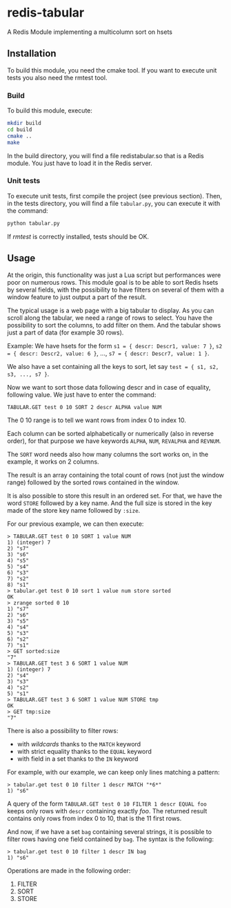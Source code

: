 # redis-tabular
A Redis Module implementing a multicolumn sort on hsets

## Installation
To build this module, you need the cmake tool. If you want to execute unit tests
you also need the rmtest tool.

### Build
To build this module, execute:
```bash
mkdir build
cd build
cmake ..
make
```

In the build directory, you will find a file redistabular.so that is a Redis
module. You just have to load it in the Redis server.

### Unit tests
To execute unit tests, first compile the project (see previous section).
Then, in the tests directory, you will find a file `tabular.py`, you can execute it with the command:
```bash
python tabular.py
```

If *rmtest* is correctly installed, tests should be OK.

## Usage
At the origin, this functionality was just a Lua script but performances were
poor on numerous rows. This module goal is to be able to sort Redis hsets by
several fields, with the possibility to have filters on several of them with a
window feature to just output a part of the result.

The typical usage is a web page with a big tabular to display. As you can scroll
along the tabular, we need a range of rows to select. You have the
possibility to sort the columns, to add filter on them. And the tabular shows
just a part of data (for example 30 rows).

Example: We have hsets for the form `s1 = { descr: Descr1, value: 7 }`, `s2 = { descr: Descr2, value: 6 }`, ..., `s7 = { descr: Descr7, value: 1 }`.

We also have a set containing all the keys to sort, let say `test = { s1, s2, s3, ..., s7 }`.

Now we want to sort those data following descr and in case of equality, following value. We just have to enter the command:
```
TABULAR.GET test 0 10 SORT 2 descr ALPHA value NUM
```

The 0 10 range is to tell we want rows from index 0 to index 10.

Each column can be sorted alphabetically or numerically (also in reverse order), for that purpose we have keywords `ALPHA`, `NUM`, `REVALPHA` and `REVNUM`.

The `SORT` word needs also how many columns the sort works on, in the example, it works on 2 columns.

The result is an array containing the total count of rows (not just the window range) followed by the sorted rows contained in the window.

It is also possible to store this result in an ordered set. For that, we have the word `STORE` followed by a key name. And the full size is stored in
the key made of the store key name followed by `:size`.

For our previous example, we can then execute:
```
> TABULAR.GET test 0 10 SORT 1 value NUM
1) (integer) 7
2) "s7"
3) "s6"
4) "s5"
5) "s4"
6) "s3"
7) "s2"
8) "s1"
> tabular.get test 0 10 sort 1 value num store sorted
OK
> zrange sorted 0 10
1) "s7"
2) "s6"
3) "s5"
4) "s4"
5) "s3"
6) "s2"
7) "s1"
> GET sorted:size
"7"
> TABULAR.GET test 3 6 SORT 1 value NUM
1) (integer) 7
2) "s4"
3) "s3"
4) "s2"
5) "s1"
> TABULAR.GET test 3 6 SORT 1 value NUM STORE tmp
OK
> GET tmp:size
"7"
```

There is also a possibility to filter rows:
* with *wildcards* thanks to the `MATCH` keyword
* with strict equality thanks to the `EQUAL` keyword
* with field in a set thanks to the `IN` keyword

For example, with our example, we can keep only lines matching a pattern:
```
> tabular.get test 0 10 filter 1 descr MATCH "*6*"
1) "s6"
```

A query of the form `TABULAR.GET test 0 10 FILTER 1 descr EQUAL foo` keeps
only rows with `descr` containing exactly *foo*. The returned result contains
only rows from index 0 to 10, that is the 11 first rows.

And now, if we have a set `bag` containing several strings, it is possible to
filter rows having one field contained by `bag`. The syntax is the following:
```
> tabular.get test 0 10 filter 1 descr IN bag
1) "s6"
```

Operations are made in the following order:
1. FILTER
2. SORT
3. STORE
